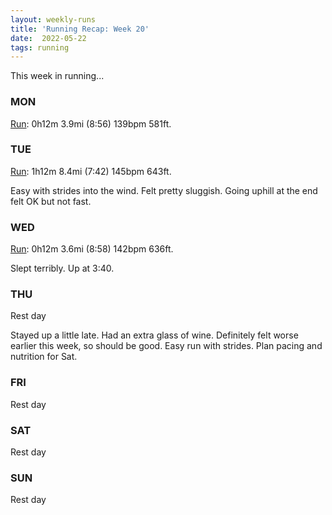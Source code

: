 ```yaml
---
layout: weekly-runs
title: 'Running Recap: Week 20'
date:  2022-05-22
tags: running
---
```

This week in running... 

### MON
[Run](https://www.strava.com/activities/7152021777): 0h12m 3.9mi (8:56) 139bpm 581ft.



### TUE
[Run](https://www.strava.com/activities/7163040508): 1h12m 8.4mi (7:42) 145bpm 643ft.



Easy with strides into the wind. Felt pretty sluggish. Going uphill at the end felt OK but not fast. 

### WED
[Run](https://www.strava.com/activities/7163762882): 0h12m 3.6mi (8:58) 142bpm 636ft.

Slept terribly. Up at 3:40. 

### THU
Rest day

Stayed up a little late. Had an extra glass of wine. Definitely felt worse earlier this week, so should be good. Easy run with strides. Plan pacing and nutrition for Sat. 

### FRI
Rest day

### SAT
Rest day

### SUN
Rest day
